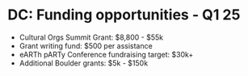 # DC: Funding opportunities - Q1 25

- Cultural Orgs Summit Grant: $8,800 - $55k
- Grant writing fund: $500 per assistance
- eARTh pARTy Conference fundraising target: $30k+
- Additional Boulder grants: $5k - $150k